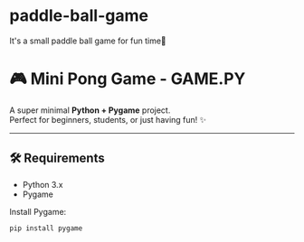 # paddle-ball-game
It's a small paddle ball game for fun time🧶
# 🎮 Mini Pong Game - GAME.PY

A super minimal **Python + Pygame** project.  
Perfect for beginners, students, or just having fun! ✨  

---

## 🛠 Requirements
- Python 3.x  
- Pygame  

Install Pygame:
```bash
pip install pygame
